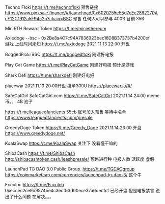 Techno Floki
https://t.me/technofloki
预售链接 https://www.pinksale.finance/#/launchpad/0x6020255e55d7eEc2882270AcF12C1912a5F94c2b?chain=BSC  预售 任何人可以参与   400B 目前 35B

MiniETH Reward Token
https://t.me/miniethereum 

Axiedoge --bsc - 0x2Be8a4C7c94A7836923bec16D8B373737b4200ef  
游戏 上线时间未知
https://t.me/axiedoge 2021 11 13 22:00 开盘 

BoggedFloki BSC
https://t.me/boggedfloki 刚建好电报

Play Cat Game 
https://t.me/PlayCatGame 刚建好电报 预计是游戏

Shark Defi 
https://t.me/sharkdefi    刚建好电报

placewar                  2021.11.13 20:00开盘 挂单300U
https://placewar.io/#/

SafeCatGirl
SafeCatGirl.com
https://t.me/SafeCatGirl  2021.11.14 24:00  meme 币。。 4B 池子

https://t.me/leagueofancients             55cb 账号加入预售 等待中名单
https://www.leagueofancients.com/presale

GreedyDoge Token
https://t.me/Greedy_Doge  2021.11.14 23.00 开盘
https://www.greedydoge.net/

KoalaSwap
https://t.me/KoalaSwap  关注下 没看懂干嘛的

ShibaCash 
https://t.me/ShibaCash 
http://shibacashtoken.cash/leashpresale/ 预售进行种  电报人数 活跃度 虚假

LaunchPad TG DAO 3.0 Public Group.
https://t.me/TGDAOgroup
https://coinmarketcap.com/currencies/launchpad-tg-dao-3/ 这个牛 

EccoInu 
https://t.me/EccoInu
0xeccec2ce9b95745e4c3ecf93d00ece37a6decfcf
已经开盘 但是电报禁言 说出了什么问题 在解决。。。

